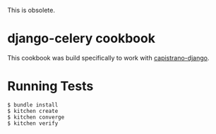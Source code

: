 This is obsolete. 

django-celery cookbook
======================

This cookbook was build specifically to work with [capistrano-django][capistrano-django].


Running Tests
=============

```
$ bundle install
$ kitchen create
$ kitchen converge
$ kitchen verify
```




[capistrano-django]: https://github.com/mattjmorrison/capistrano-django
